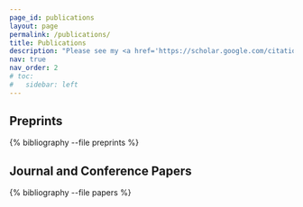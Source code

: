```yaml
---
page_id: publications
layout: page
permalink: /publications/
title: Publications
description: "Please see my <a href='https://scholar.google.com/citations?user=Zrd9pCMAAAAJ'>google scholar</a> for full paper list."
nav: true
nav_order: 2
# toc:
#   sidebar: left
---
```

<!-- _pages/publications.md -->
## Preprints

<div class="publications">

{% bibliography --file preprints %}

</div>

## Journal and Conference Papers

<div class="publications">

{% bibliography --file papers %}

</div>
